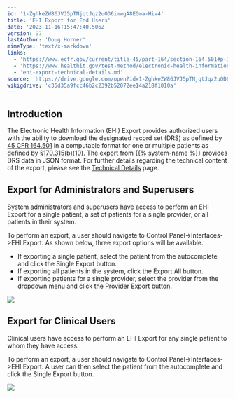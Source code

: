 ```yaml
---
id: '1-ZghkeZW86JVJ5pTNjqtJqz2uOD6imwgA8EGma-Hiv4'
title: 'EHI Export for End Users'
date: '2023-11-16T15:47:40.506Z'
version: 97
lastAuthor: 'Doug Horner'
mimeType: 'text/x-markdown'
links:
  - 'https://www.ecfr.gov/current/title-45/part-164/section-164.501#p-164.501(Designated%20record%20set)'
  - 'https://www.healthit.gov/test-method/electronic-health-information-export'
  - 'ehi-export-technical-details.md'
source: 'https://drive.google.com/open?id=1-ZghkeZW86JVJ5pTNjqtJqz2uOD6imwgA8EGma-Hiv4'
wikigdrive: 'c35d35a9fcc46b2c2392b52072ee14a218f1010a'
---
```

## Introduction

The Electronic Health Information (EHI) Export provides authorized users with the ability to download the designated record set (DRS) as defined by [45 CFR 164.501](https://www.ecfr.gov/current/title-45/part-164/section-164.501#p-164.501(Designated%20record%20set)) in a computable format for one or multiple patients as defined by [§170.315(b)(10)](https://www.healthit.gov/test-method/electronic-health-information-export).  The export from {{% system-name %}} provides DRS data in JSON format.  For further details regarding the technical content of the export, please see the [Technical Details](ehi-export-technical-details.md) page.

## Export for Administrators and Superusers

System administrators and superusers have access to perform an EHI Export for a single patient, a set of patients for a single provider, or all patients in their system.

To perform an export, a user should navigate to Control Panel->Interfaces->EHI Export.  As shown below, three export options will be available.

* If exporting a single patient, select the patient from the autocomplete and click the Single Export button.
* If exporting all patients in the system, click the Export All button.
* If exporting patients for a single provider, select the provider from the dropdown menu and click the Provider Export button.


![](../ehi-export-for-end-users.assets/5d50c74dda022b94cfb22a0732f2f721.png)

## Export for Clinical Users

Clinical users have access to perform an EHI Export for any single patient to whom they have access.

To perform an export, a user should navigate to Control Panel->Interfaces->EHI Export.  A user can then select the patient from the autocomplete and click the Single Export button.

![](../ehi-export-for-end-users.assets/525081618ca33295b2ef8cd9c4533db3.png)
